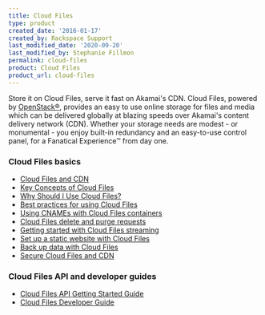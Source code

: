 ```yaml
---
title: Cloud Files
type: product
created_date: '2016-01-17'
created_by: Rackspace Support
last_modified_date: '2020-09-20'
last_modified_by: Stephanie Fillmon
permalink: cloud-files
product: Cloud Files
product_url: cloud-files
---
```


Store it on Cloud Files, serve it fast on Akamai's CDN. Cloud Files, powered by
[OpenStack&reg;](https://www.rackspace.com/openstack), provides an
easy to use online storage for files and media which can be delivered globally
at blazing speeds over Akamai's content delivery network (CDN). Whether your
storage needs are modest - or monumental - you enjoy built-in redundancy and an
easy-to-use control panel, for a Fanatical Experience&trade; from day one.

###  Cloud Files basics

- [Cloud Files and CDN](/support/how-to/getting-started-with-cloud-files-and-cdn/)
- [Key Concepts of Cloud Files](/support/how-to/cloud-files-key-concepts)
- [Why Should I Use Cloud Files?](/support/how-to/why-choose-cloud-files)
- [Best practices for using Cloud Files](/support/how-to/best-practices-for-using-cloud-files)
- [Using CNAMEs with Cloud Files containers](/support/how-to/using-cnames-with-cloud-files-containers)
- [Cloud Files delete and purge requests](/support/how-to/cloud-files-deletion-and-purge-requests)
- [Getting started with Cloud Files streaming](/support/how-to/getting-started-with-cloud-files-streaming/)
- [Set up a static website with Cloud Files](/support/how-to/set-up-a-static-website-with-cloud-files/)
- [Back up data with Cloud Files](/support/how-to/back-up-data-with-cloud-files/)
- [Secure Cloud Files and CDN](/support/how-to/secure-cloud-files-and-cdn-urls/)

###  Cloud Files API and developer guides

- [Cloud Files API Getting Started Guide](https://docs.rackspace.com/docs/cloud-files/v1/getting-started/)
- [Cloud Files Developer Guide](https://docs.rackspace.com/docs/cloud-files/v1/)
